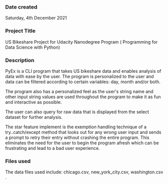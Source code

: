 
### Date created
Saturday, 4th December 2021

### Project Title
US Bikeshare Project for Udacity Nanodegree Program ( Programming for Data Science with Python)

### Description

PyEx is a CLI program that takes US bikeshare data and enables analysis of data with ease by the user. The program is personalized to the user and data can be filtered according to certain variables: day, month and/or both.

The program also has a personalized feel as the user's string name and other input string values are used throughout the program to make it as fun and interactive as possible.

The user can also query for raw data that is displayed from the select dataset for further analysis.

The star feature implement is the exemption handling technique of a try..catch/except method that looks out for any wrong user input and sends a prompt to retry their entry without crashing the entire program. This eliminates the need for the user to begin the program afresh which can be frustrating and lead to a bad user experience.


### Files used
The data files used include: chicago.csv, new_york_city.csv, washington.csv . 

